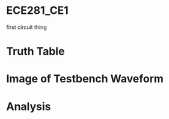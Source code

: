 ECE281_CE1
==========

first circuit thing

# Truth Table

# Image of Testbench Waveform

# Analysis
